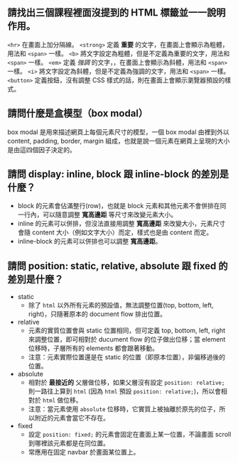 ## 請找出三個課程裡面沒提到的 HTML 標籤並一一說明作用。
`<hr>` 在畫面上加分隔線。
`<strong>` 定義 **重要** 的文字，在畫面上會顯示為粗體，用法和 `<span>` 一樣。
`<b>` 將文字設定為粗體，但是不定義為重要的文字，用法和 `<span>` 一樣。
`<em>` 定義 *強調* 的文字，，在畫面上會顯示為斜體，用法和 `<span>` 一樣。
`<i>` 將文字設定為斜體，但是不定義為強調的文字，用法和 `<span>` 一樣。
`<button>` 定義按鈕，沒有調整 CSS 樣式的話，則在畫面上會顯示瀏覽器預設的樣式。

## 請問什麼是盒模型（box modal）
box modal 是用來描述網頁上每個元素尺寸的模型，一個 box modal 由裡到外以 content, padding, border, margin 組成，也就是說一個元素在網頁上呈現的大小是由這四個因子決定的。

## 請問 display: inline, block 跟 inline-block 的差別是什麼？
- block 的元素會佔滿整行(row)，也就是 block 元素和其他元素不會併排在同一行內，可以隨意調整 **寬高邊距** 等尺寸來改變元素大小。
- inline 的元素可以併排，但沒法直接用調整 **寬高邊距** 來改變大小，元素尺寸會隨 content 大小（例如文字大小）而定，樣式也是由 content 而定。
- inline-block 的元素可以併排也可以調整 **寬高邊距**。

## 請問 position: static, relative, absolute 跟 fixed 的差別是什麼？
- static 
  - 除了 `html` 以外所有元素的預設值，無法調整位置(top, bottom, left, right)，只隨著原本的 document flow 排出位置。
- relative
  - 元素的實質位置會與 static 位置相同，但可定義 top, bottom, left, right 來調整位置，即可相對於 ducument flow 的位子做出位移；當 element 位移時，子層所有的 elements 都會跟著移動。
  - 注意：元素實際位置還是在 static 的位置（即原本位置），非偏移過後的位置。
- absolute
  - 相對於 **最接近的** 父層做位移，如果父層沒有設定 `position: relative;` 則一路往上算到 `html` (因為 `html` 預設 `position: relative;`)，所以會相對於 `html` 做位移。
  - 注意：當元素使用 `absolute` 位移時，它實質上被抽離於原先的位子，所以附近的元素會當它不存在。
- fixed
  - 設定 `position: fixed;` 的元素會固定在畫面上某一位置，不論畫面 scroll 到哪裡該元素都是在同位置。
  - 常應用在固定 navbar 於畫面某位置上。
